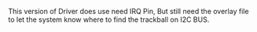This version of Driver does use need IRQ Pin, But still need the overlay file to let the system know where to find the trackball on I2C BUS.

